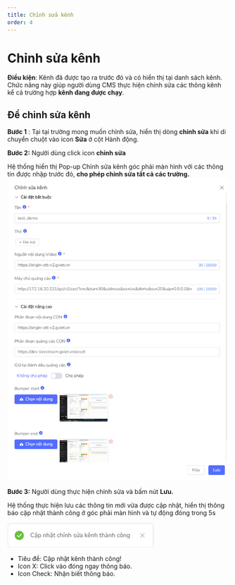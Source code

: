 ```yaml
---
title: Chỉnh sửa kênh
order: 4
---
```


# Chỉnh sửa kênh
**Điều kiện**: Kênh đã được tạo ra trước đó và có hiển thị tại danh sách kênh.
 Chức năng này giúp người dùng CMS thực hiện chỉnh sửa các thông kênh kể cả trường hợp **kênh đang được chạy**.

 ## Để chỉnh sửa kênh

 **Bước 1** :
Tại tại trường mong muốn chỉnh sửa, hiển thị dòng **chỉnh sửa** khi di chuyển chuột vào icon **Sửa** ở cột Hành động.

 **Bước 2:** Người dùng click icon **chỉnh sửa** 

 Hệ thống hiển thị Pop-up Chỉnh sửa kênh góc phải màn hình với các thông tin được nhập trước đó, **cho phép chỉnh sửa tất cả các trường.**
 ![](../image/pop-up-edit-channel.png)

 **Bước 3:** Người dùng thực hiện chỉnh sửa và bấm nút **Lưu.** 

 Hệ thống thực hiện lưu các thông tin mới vừa được cập nhật, hiển thị thông báo cập nhật thành công ở góc phải màn hình và tự động đóng trong 5s 
 
 ![](../image/notice-edit-success.png)

 * Tiêu đề: Cập nhật kênh thành công!
 * Icon X: Click vào đóng ngay thông báo.
 * Icon Check: Nhận biết thông báo.